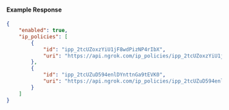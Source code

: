 <!-- Code generated for API Clients. DO NOT EDIT. -->

#### Example Response

```json
{
	"enabled": true,
	"ip_policies": [
		{
			"id": "ipp_2tcUZoxzYiU1jF8wdPizNP4rIbX",
			"uri": "https://api.ngrok.com/ip_policies/ipp_2tcUZoxzYiU1jF8wdPizNP4rIbX"
		},
		{
			"id": "ipp_2tcUZuD594enlDYnttnGa9tEVK0",
			"uri": "https://api.ngrok.com/ip_policies/ipp_2tcUZuD594enlDYnttnGa9tEVK0"
		}
	]
}
```
